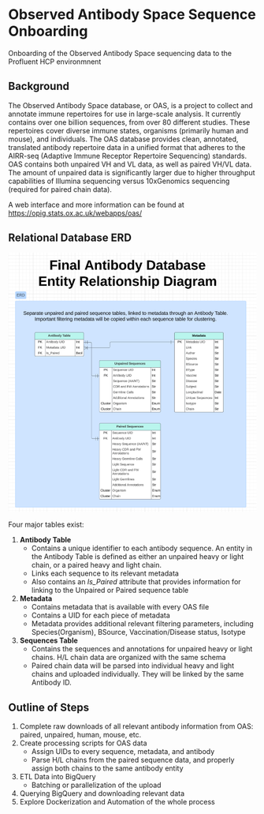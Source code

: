 # Observed Antibody Space Sequence Onboarding

Onboarding of the Observed Antibody Space sequencing data to the Profluent HCP environmnent

## Background

The Observed Antibody Space database, or OAS, is a project to collect and annotate immune repertoires for use in large-scale analysis. It currently contains over one billion sequences, from over 80 different studies. These repertoires cover diverse immune states, organisms (primarily human and mouse), and individuals. The OAS database provides clean, annotated, translated antibody repertoire data in a unified format that adheres to the AIRR-seq (Adaptive Immune Receptor Repertoire Sequencing) standards. OAS contains both unpaired VH and VL data, as well as paired VH/VL data. The amount of unpaired data is significantly larger due to higher throughput capabilities of Illumina sequencing versus 10xGenomics sequencing (required for paired chain data). 

A web interface and more information can be found at https://opig.stats.ox.ac.uk/webapps/oas/

## Relational Database ERD

![Antibody ERD](./antibody_erd.png)

Four major tables exist:

1. **Antibody Table**
   - Contains a unique identifier to each antibody sequence. An entity in the Antibody Table is defined as either an unpaired heavy or light chain, or a paired heavy and light chain.
   - Links each sequence to its relevant metadata
   - Also contains an *Is_Paired* attribute that provides information for linking to the Unpaired or Paired sequence table
2. **Metadata**
   - Contains metadata that is available with every OAS file
   - Contains a UID for each piece of metadata
   - Metadata provides additional relevant filtering parameters, including Species(Organism), BSource, Vaccination/Disease status, Isotype
3. **Sequences Table**
   - Contains the sequences and annotations for unpaired heavy or light chains. H/L chain data are organized with the same schema
   - Paired chain data will be parsed into individual heavy and light chains and uploaded individually. They will be linked by the same Antibody ID.

## Outline of Steps

1. Complete raw downloads of all relevant antibody information from OAS: paired, unpaired, human, mouse, etc.
2. Create processing scripts for OAS data
   - Assign UIDs to every sequence, metadata, and antibody 
   - Parse H/L chains from the paired sequence data, and properly assign both chains to the same antibody entity
3. ETL Data into BigQuery
   - Batching or parallelization of the upload
4. Querying BigQuery and downloading relevant data
5. Explore Dockerization and Automation of the whole process